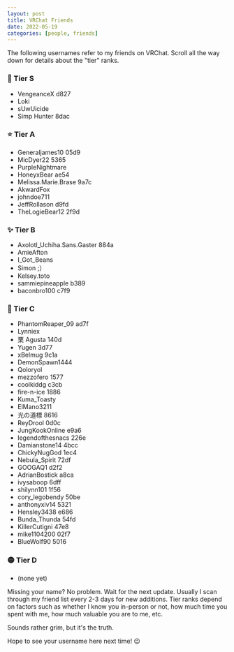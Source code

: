 ```yaml
---
layout: post
title: VRChat Friends
date: 2022-05-19
categories: [people, friends]
---
```


The following usernames refer to my friends on VRChat. Scroll all the way down for details about the "tier" ranks.

### 🌟 Tier S
- VengeanceX d827
- Lοki
- sUwUicide
- Simp Hunter 8dac

### ⭐ Tier A
- Generaljames10 05d9
- MicDyer22 5365
- PurpleNightmare
- HoneyxBear ae54
- Melissa․Marie․Brase 9a7c
- AkwardFox
- johndoe711
- JeffRollason d9fd
- TheLogieBear12 2f9d

### ✨ Tier B
- Axolotl_Uchiha․Sans․Gaster 884a
- AmieAfton
- I_Got_Beans
- Simon ;）
- Kelsey․toto
- sammiepineapple b389
- baconbro100 c7f9

### 💫 Tier C
- PhantomReaper_09 ad7f
- Lynniex
- 栗 Agusta 140d
- Yugen 3d77
- xBelmug 9c1a
- DemonSpawn1444
- Qoloryol
- mezzofero 1577
- coolkiddg c3cb
- fire-n-ice 1886
- Kuma_Toasty
- ElMano3211
- 光の道標 8616
- ReyDrool 0d0c
- JungKookOnline e9a6
- legendofthesnacs 226e
- Damianstone14 4bcc
- ChickyNugGod 1ec4
- Nebula_Spirit 72df
- GOOGAQ1 d2f2
- AdrianBostick a8ca
- ivysaboop 6dff
- shilynn101 1f56
- cory_legobendy 50be
- anthonyxiv14 5321
- Hensley3438 e686
- Bunda_Thunda 54fd
- KillerCutigni 47e8
- mike1104200 02f7
- BlueWolf90 5016

### 🟡 Tier D
- (none yet)

Missing your name? No problem. Wait for the next update. Usually I scan through my friend list every 2-3 days for new additions. Tier ranks depend on factors such as whether I know you in-person or not, how much time you spent with me, how much valuable you are to me, etc.

Sounds rather grim, but it's the truth.

Hope to see your username here next time! 😉

